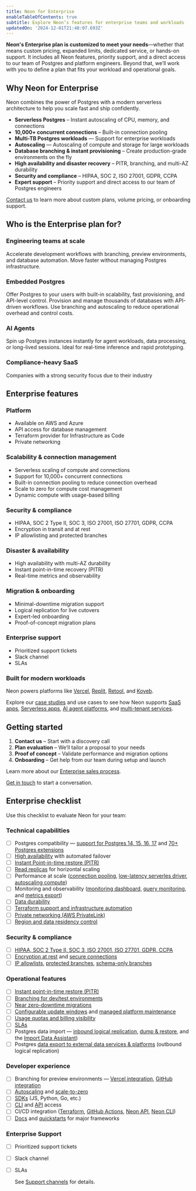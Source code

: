 ```yaml
---
title: Neon for Enterprise
enableTableOfContents: true
subtitle: Explore Neon’s features for enterprise teams and workloads
updatedOn: '2024-12-01T21:48:07.693Z'
---
```


**Neon's Enterprise plan is customized to meet your needs**—whether that means custom pricing, expanded limits, dedicated service, or hands-on support. It includes all Neon features, priority support, and a direct access to our team of Postgres and platform engineers. Beyond that, we’ll work with you to define a plan that fits your workload and operational goals.

## Why Neon for Enterprise

Neon combines the power of Postgres with a modern serverless architecture to help you scale fast and ship confidently.

- **Serverless Postgres** – Instant autoscaling of CPU, memory, and connections
- **10,000+ concurrent connections** – Built-in connection pooling
- **Multi-TB Postgres workloads** — Support for enterprise workloads
- **Autoscaling** — Autoscaling of compute and storage for large workloads 
- **Database branching & instant provisioning** – Create production-grade environments on the fly
- **High availability and disaster recovery** – PITR, branching, and multi-AZ durability
- **Security and compliance** – HIPAA, SOC 2, ISO 27001, GDPR, CCPA
- **Expert support** – Priority support and direct access to our team of Postgres engineers

[Contact us](https://neon.tech/contact-sales) to learn more about custom plans, volume pricing, or onboarding support.

## Who is the Enterprise plan for?

### Engineering teams at scale

Accelerate development workflows with branching, preview environments, and database automation. Move faster without managing Postgres infrastructure.

### Embedded Postgres

Offer Postgres to your users with built-in scalability, fast provisioning, and API-level control. Provision and manage thousands of databases with API-driven workflows. Use branching and autoscaling to reduce operational overhead and control costs.

### AI Agents

Spin up Postgres instances instantly for agent workloads, data processing, or long-lived sessions. Ideal for real-time inference and rapid prototyping.

### Compliance-heavy SaaS

Companies with a strong security focus due to their industry

## Enterprise features

### Platform

- Available on AWS and Azure
- API access for database management
- Terraform provider for Infrastructure as Code
- Private networking

### Scalability & connection management

- Serverless scaling of compute and connections
- Support for 10,000+ concurrent connections
- Built-in connection pooling to reduce connection overhead
- Scale to zero for compute cost management
- Dynamic compute with usage-based billing

### Security & compliance

- HIPAA, SOC 2 Type II, SOC 3, ISO 27001, ISO 27701, GDPR, CCPA
- Encryption in transit and at rest
- IP allowlisting and protected branches

### Disaster & availability

- High availability with multi-AZ durability
- Instant point-in-time recovery (PITR)
- Real-time metrics and observability

### Migration & onboarding

- Minimal-downtime migration support
- Logical replication for live cutovers
- Expert-led onboarding
- Proof-of-concept migration plans

### Enterprise support

- Prioritized support tickets
- Slack channel
- SLAs

### Built for modern workloads

Neon powers platforms like [Vercel](/blog/neon-postgres-on-vercel), [Replit](https://www.linkedin.com/posts/nikitashamgunov_heres-the-story-on-how-we-accidentally-created-activity-7242909460304699393-6mr2/), [Retool](/blog/how-retool-uses-retool-and-the-neon-api-to-manage-300k-postgres-databases), and [Koyeb](https://www.koyeb.com/blog/serverless-postgres-public-preview).

Explore our [case studies](https://neon.tech/case-studies) and use cases to see how Neon supports [SaaS apps](https://neon.tech/use-cases/postgres-for-saas), [Serverless apps](https://neon.tech/use-cases/serverless-apps), [AI agent platforms](https://neon.tech/use-cases/ai-agents), and [multi-tenant services](https://neon.tech/use-cases/database-per-tenant).

## Getting started

1. **Contact us** – Start with a discovery call
2. **Plan evaluation** – We’ll tailor a proposal to your needs
3. **Proof of concept** – Validate performance and migration options
4. **Onboarding** – Get help from our team during setup and launch

Learn more about our [Enterprise sales process](/docs/introduction/enterprise-sales-process).

[Get in touch](https://neon.tech/contact-sales) to start a conversation.

## Enterprise checklist

Use this checklist to evaluate Neon for your team:

### Technical capabilities

- [ ] Postgres compatibility — [support for Postgres 14, 15, 16, 17](/docs/postgresql/postgres-version-policy#neon-version-support-policy) and [70+ Postgres extensions](/docs/extensions/pg-extensions)
- [ ] [High availability](/docs/introduction/high-availability) with automated failover
- [ ] [Instant Point-in-time restore (PITR)](/docs/introduction/branch-restore)
- [ ] [Read replicas](/docs/introduction/read-replicas) for horizontal scaling
- [ ] Performance at scale ([connection pooling](/docs/connect/connection-pooling), [low-latency serverles driver](/docs/serverless/serverless-driver), [autoscaling compute](/docs/introduction/autoscaling))
- [ ] Monitoring and observability ([monitoring dashboard](/docs/introduction/monitoring-page), [query monitoring](/docs/introduction/monitor-active-queries), and [metrics export](/docs/guides/datadog))
- [ ] [Data durability](/docs/introduction/architecture-overview#durability)
- [ ] [Terraform support and infrastructure automation](/docs/reference/terraform)
- [ ] [Private networking (AWS PrivateLink)](/docs/guides/neon-private-networking)
- [ ] [Region and data residency control](/docs/introduction/regions)

### Security & compliance

- [ ] [HIPAA, SOC 2 Type II, SOC 3, ISO 27001, ISO 27701, GDPR, CCPA](/docs/security/compliance)
- [ ] [Encryption at rest](/docs/security/security-overview#data-at-rest-encryption) and [secure connections](/docs/security/security-overview#secure-connections)
- [ ] [IP allowlists](/docs/introduction/ip-allow), [protected branches](/docs/guides/protected-branches), [schema-only branches](/docs/guides/branching-schema-only)

### Operational features

- [ ] [Instant point-in-time restore (PITR)](/docs/introduction/branch-restore)
- [ ] [Branching for dev/test environments](/docs/introduction/branching)
- [ ] [Near zero-downtime migrations](https://neon.tech/migration-assistance)
- [ ] [Configurable update windows](/docs/manage/updates) and [managed platform maintenance](/docs/manage/platform-maintenance)
- [ ] [Usage quotas and billing visibility](/docs/guides/partner-intro#billing)
- [ ] [SLAs](/docs/introduction/support#slas)
- [ ] Postgres data import — [inbound logical replication](), [dump & restore](/docs/import/migrate-from-postgres), and the [Import Data Assistant](/docs/import/import-data-assistant))
- [ ] Postgres [data export to external data services & platforms](/docs/guides/logical-replication-guide#replicate-data-from-neon) (outbound logical replication)

### Developer experience

- [ ] Branching for preview environments — [Vercel integration](/docs/guides/vercel-overview), [GitHub integration](/docs/guides/neon-github-integration)
- [ ] [Autoscaling](/docs/introduction/autoscaling) and [scale-to-zero](/docs/introduction/scale-to-zero)
- [ ] [SDKs](/docs/reference/sdk) (JS, Python, Go, etc.)
- [ ] [CLI](/docs/reference/neon-cli) and [API](https://api-docs.neon.tech/reference/getting-started-with-neon-api) access
- [ ] CI/CD integration ([Terraform](/docs/reference/terraform), [GitHub Actions](/docs/guides/neon-github-integration), [Neon API](https://api-docs.neon.tech/reference/getting-started-with-neon-api), [Neon CLI](/docs/reference/neon-cli))
- [ ] [Docs](/docs/introduction) and [quickstarts](/docs/introduction#quickstarts) for major frameworks

### Enterprise Support

- [ ] Prioritized support tickets
- [ ] Slack channel
- [ ] SLAs

  See [Support channels](/docs/introduction/support#support-channels) for details.
